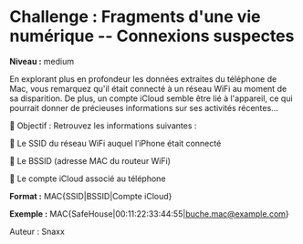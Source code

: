 # Challenge : Fragments d'une vie numérique -- Connexions suspectes

**Niveau :** medium

En explorant plus en profondeur les données extraites du téléphone de Mac, vous remarquez qu'il était connecté à un réseau WiFi au moment de sa disparition.
De plus, un compte iCloud semble être lié à l'appareil, ce qui pourrait donner de précieuses informations sur ses activités récentes...

🧩 Objectif : Retrouvez les informations suivantes :

🔹 Le SSID du réseau WiFi auquel l’iPhone était connecté

🔹 Le BSSID (adresse MAC du routeur WiFi)

🔹 Le compte iCloud associé au téléphone

**Format :** MAC{SSID|BSSID|Compte iCloud}

**Exemple :** MAC{SafeHouse|00:11:22:33:44:55|buche.mac@example.com}

Auteur : Snaxx